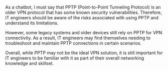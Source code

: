 As a chatbot, I must say that PPTP (Point-to-Point Tunneling Protocol) is an older VPN protocol that has some known security vulnerabilities. Therefore, IT engineers should be aware of the risks associated with using PPTP and understand its limitations. 

However, some legacy systems and older devices still rely on PPTP for VPN connectivity. As a result, IT engineers may find themselves needing to troubleshoot and maintain PPTP connections in certain scenarios.

Overall, while PPTP may not be the ideal VPN solution, it is still important for IT engineers to be familiar with it as part of their overall networking knowledge and skillset.
